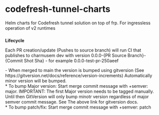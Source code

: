 # codefresh-tunnel-charts
Helm charts for Codefresh tunnel solution on top of frp. For ingressless operation of v2 runtimes 



###
<b>Lifecycle</b>
<p>
Each PR creation/update (Pushes to source branch) will run CI that publishes to charmusem dev with version 0.0.0-{PR Source Branch}-{Commit Shot Sha} - for example 0.0.0-test-pr-250aeef
</p>
<p>
- When merged to main the version is bumped using gitversion (See https://gitversion.net/docs/reference/version-increments)
  Automatically minor version will be bumped. <br>
  * To bump Major version: Start merge commit message with +semver: major. IMPORTANT: The first Major version needs to be tagged manually. Until then GitVersion will only bump minotr version regardless of major semver commit message. See The above link for gitversion docs. <br>
  * To bump patch/fix: Start merge commit message with +semver: patch
</p>